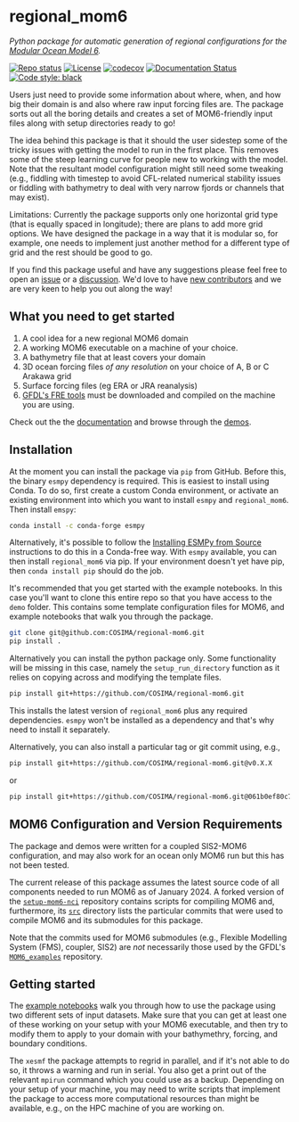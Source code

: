 # regional_mom6

*Python package for automatic generation of regional configurations for the [Modular Ocean Model 6](https://github.com/mom-ocean/MOM6).*

[![Repo status](https://www.repostatus.org/badges/latest/active.svg?style=flat-square)](https://www.repostatus.org/#active) [![License](https://img.shields.io/badge/License-MIT-blue.svg?style=flat-square)](https://mit-license.org) [![codecov](https://codecov.io/gh/COSIMA/regional-mom6/branch/main/graph/badge.svg?token=7OEZ1UZRY4)](https://codecov.io/gh/COSIMA/regional-mom6) [![Documentation Status](https://readthedocs.org/projects/regional-mom6/badge/?version=latest)](https://regional-mom6.readthedocs.io/en/latest/?badge=latest) [![Code style: black](https://img.shields.io/badge/code%20style-black-000000.svg)](https://github.com/psf/black)

Users just need to provide some information about where, when, and how big their domain is and also where raw input forcing files are. The package sorts out all the boring details and creates a set of MOM6-friendly input files along with setup directories ready to go! 

The idea behind this package is that it should the user sidestep some of the tricky issues with getting the model to run in the first place. This removes some of the steep learning curve for people new to working with the model. Note that the resultant model configuration might still need some tweaking (e.g., fiddling with timestep to avoid CFL-related numerical stability issues or fiddling with bathymetry to deal with very narrow fjords or channels that may exist).

Limitations: Currently the package supports only one horizontal grid type (that is equally spaced in longitude); there are plans to add more grid options. We have designed the package in a way that it is modular so, for example, one needs to implement just another method for a different type of grid and the rest should be good to go.

If you find this package useful and have any suggestions please feel free to open an [issue](https://github.com/COSIMA/regional-mom6/issues) or a [discussion](https://github.com/COSIMA/regional-mom6/discussions). We'd love to have [new contributors](https://regional-mom6.readthedocs.io/en/latest/contributing.html) and we are very keen to help you out along the way!

## What you need to get started
1. A cool idea for a new regional MOM6 domain
2. A working MOM6 executable on a machine of your choice. 
3. A bathymetry file that at least covers your domain
4. 3D ocean forcing files *of any resolution* on your choice of A, B or C Arakawa grid
5. Surface forcing files (eg ERA or JRA reanalysis)
6. [GFDL's FRE tools](https://github.com/NOAA-GFDL/FRE-NCtools) must be downloaded and compiled on the machine you are using.

Check out the the [documentation](https://regional-mom6.readthedocs.io/en/latest/) and browse through the [demos](https://regional-mom6.readthedocs.io/en/latest/demos.html).

## Installation

At the moment you can install the package via `pip` from
GitHub. Before this, the binary `esmpy` dependency is required. This
is easiest to install using Conda. To do so, first create a custom
Conda environment, or activate an existing environment into which you
want to install `esmpy` and `regional_mom6`. Then install `emspy`:

```bash
conda install -c conda-forge esmpy
```

Alternatively, it's possible to follow the [Installing ESMPy from
Source](https://earthsystemmodeling.org/esmpy_doc/release/latest/html/install.html#installing-esmpy-from-source)
instructions to do this in a Conda-free way. With `esmpy` available, you can then install
`regional_mom6` via pip. If your environment doesn't yet have pip, then `conda install pip` should do the job.

It's recommended that you get started with the example notebooks. In this case you'll want to clone this entire repo so that you have access to the `demo` folder. This contains some template configuration files for MOM6, and example notebooks that walk you through the package. 

```bash 
git clone git@github.com:COSIMA/regional-mom6.git
pip install .
```

Alternatively you can install the python package only. Some functionality will be missing in this case, namely the `setup_run_directory` function as it relies on copying across and modifying the template files. 

```bash
pip install git+https://github.com/COSIMA/regional-mom6.git
```

This installs the latest version of `regional_mom6` plus any required dependencies.
`esmpy` won't be installed as a dependency and that's why need to install it separately.

Alternatively, you can also install a particular tag or git commit using, e.g.,

```bash
pip install git+https://github.com/COSIMA/regional-mom6.git@v0.X.X
```

or

```bash
pip install git+https://github.com/COSIMA/regional-mom6.git@061b0ef80c7cbc04de0566df329c4ea472002f7e
```
## MOM6 Configuration and Version Requirements
The package and demos were written for a coupled SIS2-MOM6 configuration, and may also work for an ocean only MOM6 run but this has not been tested. 

The current release of this package assumes the latest source code of all components needed to run MOM6 as of January 2024. A forked version of the [`setup-mom6-nci`](https://github.com/ashjbarnes/setup-mom6-nci) repository contains scripts for compiling MOM6 and, furthermore, its [`src`](https://github.com/ashjbarnes/setup-mom6-nci/tree/setup-mom6/src) directory lists the particular commits that were used to compile MOM6 and its submodules for this package.

Note that the commits used for MOM6 submodules (e.g., Flexible Modelling System (FMS), coupler, SIS2) are _not_ necessarily those used by the GFDL's [`MOM6_examples`](https://github.com/NOAA-GFDL/MOM6-examples) repository.

## Getting started

The [example notebooks](https://regional-mom6.readthedocs.io/en/latest/demos.html) walk you through how to use the package using two different sets of input datasets.
Make sure that you can get at least one of these working on your setup with your MOM6 executable, and then try to modify them to apply to your domain with your bathymethry, forcing, and boundary conditions.

The `xesmf` the package attempts to regrid in parallel, and if it's not able to do so, it throws a warning and run in serial.
You also get a print out of the relevant `mpirun` command which you could use as a backup.
Depending on your setup of your machine, you may need to write scripts that implement the package to access more computational resources than might be available, e.g., on the HPC machine of you are working on.
